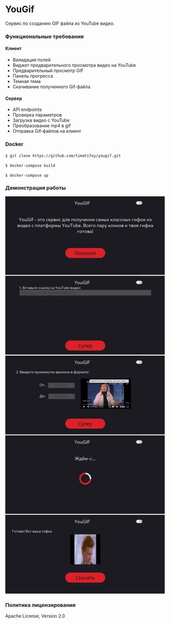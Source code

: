 # YouGif

Cервис по созданию GIF файла из YouTube видео.

### Функциональные требования

#### Клиент
* Валидация полей
* Виджет предварительного просмотра видео на YouTube
* Предварительный просмотр GIF
* Панель прогресса
* Темная тема
* Скачивание полученного Gif-файла

#### Сервер
* API endpoints
* Проверка параметров
* Загрузка видео с YouTube
* Преобразование mp4 в gif
* Отправка Gif-файлов на клиент

### Docker

`$ git clone https://github.com/timatifey/yougif.git`

`$ docker-compose build`

`$ docker-compose up`

### Демонстрация работы

![](assets/1.jpg)
![](assets/2.jpg)
![](assets/3.jpg)
![](assets/4.jpg)
![](assets/5.jpg)

### Политика лицензирования 

Apache License, Version 2.0
